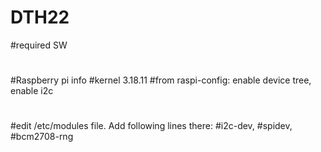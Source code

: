 # DTH22

#required SW
#
#Raspberry pi info
#kernel 3.18.11
#from raspi-config: enable device tree, enable i2c
#
#edit /etc/modules file. Add following lines there: 
#i2c-dev, 
#spidev, 
#bcm2708-rng
